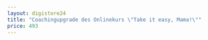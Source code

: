 ```yaml
---
layout: digistore24
title: "Coachingupgrade des Onlinekurs \"Take it easy, Mama!\""
price: 493
---
```

